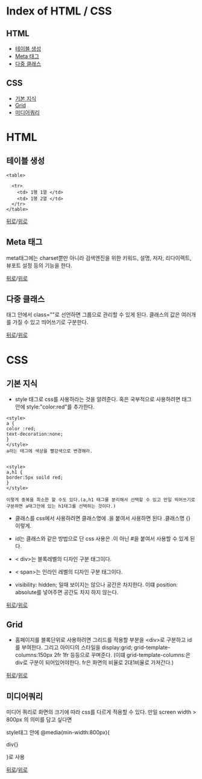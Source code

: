 # Index of HTML / CSS

## HTML
* [테이블 생성](#테이블-생성)
* [Meta 태그](Meta-태그)
* [다중 클래스](다중-클래스)


## CSS
* [기본 지식](#기본-지식)
* [Grid](Grid)
* [미디어쿼리](미디어쿼리)

# HTML 
## 테이블 생성
```
<table>

  <tr>
    <td> 1행 1열 </td>
    <td> 1행 2열 </td>
  </tr>
</table>
```

[뒤로](https://github.com/LeeMooho/TIL)/[위로](#Index-of-HTML-/-CSS)


## Meta 태그
meta태그에는 charset뿐만 아니라 검색엔진을 위한 키워드, 설명, 저자, 리다이렉트, 뷰포트 설정 등의 기능을 한다.


[뒤로](https://github.com/LeeMooho/TIL)/[위로](#Index-of-HTML-/-CSS)


## 다중 클래스

태그 안에서 class=""로 선언하면 그룹으로 관리할 수 있게 된다. 클래스의 값은 여러개를 가질 수 있고 띄어쓰기로 구분한다.

[뒤로](https://github.com/LeeMooho/TIL)/[위로](#Index-of-HTML-/-CSS)


# CSS

## 기본 지식
* style 태그로 css를 사용하라는 것을 알려준다. 혹은 국부적으로 사용하려면 태그안에 style:"color:red"를 추가한다.

 
```
<style>
a {
color :red;
text-decoration:none;
}
</style>
a라는 태그에 색상을 빨강색으로 변경해라.


<style>
a,h1 {
border:5px soild red;
}
</style>

이렇게 중복을 최소한 할 수도 있다.(a,h1 태그를 분리해서 선택할 수 있고 만일 띄어쓰기로 구분하면 a태그안에 있는 h1태그를 선택하는 것이다.)
```
* 클래스를 css에서 사용하려면 클래스명에 .을 붙여서 사용하면 된다 
.클래스명 {} 이렇게.

* id는 클래스와 같은 방법으로 단 css 사용은 .이 아닌 #을 붙여서 사용할 수 있게 된다.


* &#x3C; div>는 블록레벨의 디자인 구분 태그이다.

* &#x3C; span>는 인라인 레벨의 디자인 구분 태그이다.

* visibility: hidden; 일때 보이지는 않으나 공간은 차지한다. 이떄 position: absolute를 넣어주면 공간도 차지 하지 않는다.


[뒤로](https://github.com/LeeMooho/TIL)/[위로](#Index-of-HTML-/-CSS)

## Grid
* 홈페이지를 블록단위로 사용하려면 그리드를 적용할 부분을  &#x3C;div>로 구분하고 id를 부여한다. 그리고 아이디의 스타일을 display:grid; grid-template-columns:150px 2fr 1fr 등등으로 꾸며준다. (이떄 grid-template-columns:은 div로 구분이 되어있어야한다. fr은 화면의 비율로 2대1비율로 가져간다.)

[뒤로](https://github.com/LeeMooho/TIL)/[위로](#Index-of-HTML-/-CSS)

## 미디어쿼리
미디어 쿼리로 화면의 크기에 따라 css를 다르게 적용할 수 있다. 만일 screen width > 800px 의 의미를 담고 싶다면

style태그 안에 @media(min-width:800px){

div{}

}로 사용




[뒤로](https://github.com/LeeMooho/TIL)/[위로](#Index-of-HTML-/-CSS)